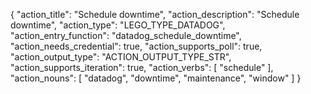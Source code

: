 {
"action_title": "Schedule downtime",
"action_description": "Schedule downtime",
"action_type": "LEGO_TYPE_DATADOG",
"action_entry_function": "datadog_schedule_downtime",
"action_needs_credential": true,
"action_supports_poll": true,
"action_output_type": "ACTION_OUTPUT_TYPE_STR",
"action_supports_iteration": true,
"action_verbs": [
"schedule"
],
"action_nouns": [
"datadog",
"downtime",
"maintenance",
"window"
]
}

